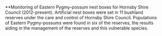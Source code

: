 **Monitoring of Eastern Pygmy-possum nest boxes for Hornsby Shire Council (2012-present).  Artificial nest boxes were set in 11 bushland reserves under the care and control of Hornsby Shire Council.  Populations of Eastern Pygmy-possums were found in six of the reserves, the results aiding in the management of the reserves and this vulnerable species.






